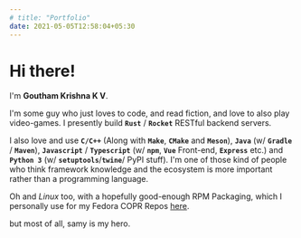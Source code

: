 ```yaml
---
# title: "Portfolio"
date: 2021-05-05T12:58:04+05:30
---
```


# Hi there!

I'm **Goutham Krishna K V**.

I'm some guy who just loves to code, and read fiction, and love to also play
video-games. I presently build **`Rust`** / **`Rocket`** RESTful backend
servers.

I also love and use **`C/C++`** (Along with **`Make`**, **`CMake`** and
**`Meson`**), **`Java`** (w/ **`Gradle`** / **`Maven`**), **`Javascript`** /
**`Typescript`** (w/ **`npm`**, **`Vue`** Front-end, **`Express`** etc.) and
**`Python 3`** (w/ **`setuptools`**/**`twine`**/ PyPI stuff). I'm one of those
kind of people who think framework knowledge and the ecosystem is more important
rather than a programming language.

Oh and _Linux_ too, with a hopefully good-enough RPM Packaging, which I
personally use for my Fedora COPR Repos [here](https://copr.fedorainfracloud.org/coprs/gauthamkrishna9991/).

but most of all, samy is my hero.
